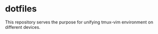 # dotfiles

This repository serves the purpose for unifying tmux-vim environment on different devices. 

